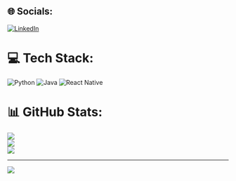 
## 🌐 Socials:
[![LinkedIn](https://img.shields.io/badge/LinkedIn-%230077B5.svg?logo=linkedin&logoColor=white)](https://linkedin.com/in/taha-can-şenel/) 

# 💻 Tech Stack:
![Python](https://img.shields.io/badge/python-3670A0?style=for-the-badge&logo=python&logoColor=ffdd54) ![Java](https://img.shields.io/badge/java-%23ED8B00.svg?style=for-the-badge&logo=openjdk&logoColor=white) ![React Native](https://img.shields.io/badge/react_native-%2320232a.svg?style=for-the-badge&logo=react&logoColor=%2361DAFB)
# 📊 GitHub Stats:
![](https://github-readme-stats.vercel.app/api?username=Korugan32&theme=dark&hide_border=false&include_all_commits=true&count_private=true)<br/>
![](https://github-readme-streak-stats.herokuapp.com/?user=Korugan32&theme=dark&hide_border=false)<br/>
![](https://github-readme-stats.vercel.app/api/top-langs/?username=Korugan32&theme=dark&hide_border=false&include_all_commits=true&count_private=true&layout=compact)

---
[![](https://visitcount.itsvg.in/api?id=Korugan32&icon=2&color=2)](https://visitcount.itsvg.in)

<!-- Proudly created with GPRM ( https://gprm.itsvg.in ) -->
